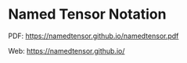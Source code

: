 # Named Tensor Notation

PDF: https://namedtensor.github.io/namedtensor.pdf

Web: https://namedtensor.github.io/


